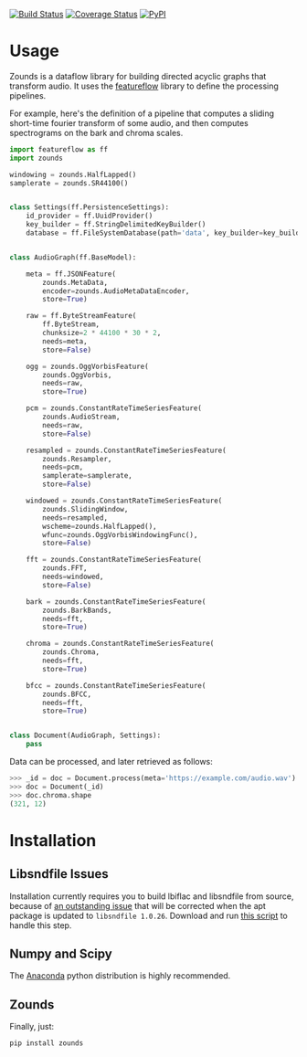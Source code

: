 [![Build Status](https://travis-ci.org/JohnVinyard/zounds.svg?branch=master)](https://travis-ci.org/JohnVinyard/zounds)
[![Coverage Status](https://coveralls.io/repos/github/JohnVinyard/zounds/badge.svg?branch=master)](https://coveralls.io/github/JohnVinyard/zounds?branch=master)
[![PyPI](https://img.shields.io/pypi/v/zounds.svg)](https://pypi.python.org/pypi/zounds)

# Usage
Zounds is a dataflow library for building directed acyclic graphs that transform audio. It uses the 
[featureflow](https://github.com/JohnVinyard/featureflow) library to define the processing pipelines.
  

For example, here's the definition of a pipeline that computes a sliding short-time fourier transform of some audio, 
and then computes spectrograms on the bark and chroma scales.

```python
import featureflow as ff
import zounds

windowing = zounds.HalfLapped()
samplerate = zounds.SR44100()


class Settings(ff.PersistenceSettings):
    id_provider = ff.UuidProvider()
    key_builder = ff.StringDelimitedKeyBuilder()
    database = ff.FileSystemDatabase(path='data', key_builder=key_builder)


class AudioGraph(ff.BaseModel):

    meta = ff.JSONFeature(
        zounds.MetaData,
        encoder=zounds.AudioMetaDataEncoder,
        store=True)

    raw = ff.ByteStreamFeature(
        ff.ByteStream,
        chunksize=2 * 44100 * 30 * 2,
        needs=meta,
        store=False)

    ogg = zounds.OggVorbisFeature(
        zounds.OggVorbis,
        needs=raw,
        store=True)

    pcm = zounds.ConstantRateTimeSeriesFeature(
        zounds.AudioStream,
        needs=raw,
        store=False)

    resampled = zounds.ConstantRateTimeSeriesFeature(
        zounds.Resampler,
        needs=pcm,
        samplerate=samplerate,
        store=False)

    windowed = zounds.ConstantRateTimeSeriesFeature(
        zounds.SlidingWindow,
        needs=resampled,
        wscheme=zounds.HalfLapped(),
        wfunc=zounds.OggVorbisWindowingFunc(),
        store=False)

    fft = zounds.ConstantRateTimeSeriesFeature(
        zounds.FFT,
        needs=windowed,
        store=False)

    bark = zounds.ConstantRateTimeSeriesFeature(
        zounds.BarkBands,
        needs=fft,
        store=True)

    chroma = zounds.ConstantRateTimeSeriesFeature(
        zounds.Chroma,
        needs=fft,
        store=True)

    bfcc = zounds.ConstantRateTimeSeriesFeature(
        zounds.BFCC,
        needs=fft,
        store=True)


class Document(AudioGraph, Settings):
    pass
```

Data can be processed, and later retrieved as follows:

```python
>>> _id = doc = Document.process(meta='https://example.com/audio.wav')
>>> doc = Document(_id)
>>> doc.chroma.shape
(321, 12)
```

# Installation
 
## Libsndfile Issues
Installation currently requires you to build lbiflac and libsndfile from source, because of 
[an outstanding issue](https://github.com/bastibe/PySoundFile/issues/130) that will be corrected when the apt package 
is updated to `libsndfile 1.0.26`.  Download and run 
[this script](https://raw.githubusercontent.com/JohnVinyard/zounds/master/setup.sh) to handle this step.

## Numpy and Scipy
The [Anaconda](https://www.continuum.io/downloads) python distribution is highly recommended.

## Zounds
Finally, just:

```bash
pip install zounds
```